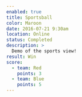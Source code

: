 ```yaml
---
enabled: true
title: Sportsball
color: Maroon
date: 2016-07-21 9:30am
location: Online
status: Completed
description: >
  Demo of the sports view!
result: Win
score:
  - team: Red
    points: 3
  - team: Blue
    points: 5
---
```


